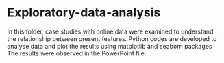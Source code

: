 # Exploratory-data-analysis
In this folder, case studies with online data were examined to understand the relationship between present features.
Python codes are developed to analyse data and plot the results using matplotlib and seaborn packages 
The results were observed in the PowerPoint file.

